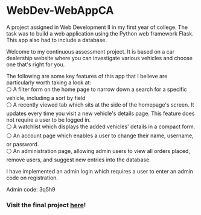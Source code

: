 # WebDev-WebAppCA
A project assigned in Web Development II in my first year of college. The task was to build a web application using the Python web framework Flask. This app also had to include a database.

Welcome to my continuous assessment project. It is based on a car dealership website where you can investigate various vehicles and choose one that's right for you.

The following are some key features of this app that I believe are particularly worth taking a look at:  
  ⚪ A filter form on the home page to narrow down a search for a specific vehicle, including a sort by field  
  ⚪ A recently viewed tab which sits at the side of the homepage's screen. It updates every time you visit a new vehicle's details page. This feature does not require a user to be logged in.  
  ⚪ A watchlist which displays the added vehicles' details in a compact form.  
  ⚪ An account page which enables a user to change their name, username, or password.  
  ⚪ An administration page, allowing admin users to view all orders placed, remove users, and suggest new entries into the database.

I have implemented an admin login which requires a user to enter an admin code on registration.
  
  Admin code: 3q5h9

### Visit the final project [here](https://cs1.ucc.ie/~ca3/cgi-bin/ca1/run.py/)!
